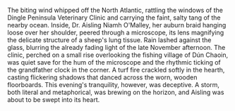 The biting wind whipped off the North Atlantic, rattling the windows of the Dingle Peninsula Veterinary Clinic and carrying the faint, salty tang of the nearby ocean.  Inside, Dr. Aisling Niamh O'Malley, her auburn braid hanging loose over her shoulder, peered through a microscope, its lens magnifying the delicate structure of a sheep's lung tissue.  Rain lashed against the glass, blurring the already fading light of the late November afternoon. The clinic, perched on a small rise overlooking the fishing village of Dún Chaoin, was quiet save for the hum of the microscope and the rhythmic ticking of the grandfather clock in the corner.  A turf fire crackled softly in the hearth, casting flickering shadows that danced across the worn, wooden floorboards.  This evening's tranquility, however, was deceptive. A storm, both literal and metaphorical, was brewing on the horizon, and Aisling was about to be swept into its heart.

